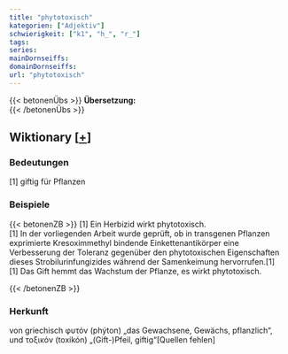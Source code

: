 ```yaml
---
title: "phytotoxisch"
kategorien: ["Adjektiv"]
schwierigkeit: ["k1", "h_", "r_"]
tags:
series:
mainDornseiffs:
domainDornseiffs:
url: "phytotoxisch"
---
```


{{< betonenÜbs >}}
**Übersetzung:**  
{{< /betonenÜbs >}}

## Wiktionary [[+](https://de.wiktionary.org/wiki/phytotoxisch)]

### Bedeutungen
[1] giftig für Pflanzen  

### Beispiele
{{< betonenZB >}}
[1] Ein Herbizid wirkt phytotoxisch.  
[1] In der vorliegenden Arbeit wurde geprüft, ob in transgenen Pflanzen exprimierte Kresoximmethyl bindende Einkettenantikörper eine Verbesserung der Toleranz gegenüber den phytotoxischen Eigenschaften dieses Strobilurinfungizides während der Samenkeimung hervorrufen.[1]  
[1] Das Gift hemmt das Wachstum der Pflanze, es wirkt phytotoxisch.  

{{< /betonenZB >}}
### Herkunft
von griechisch φυτόν (phýton) „das Gewachsene, Gewächs, pflanzlich“, und τοξικόν (toxikón) „(Gift-)Pfeil, giftig“[Quellen fehlen]  


